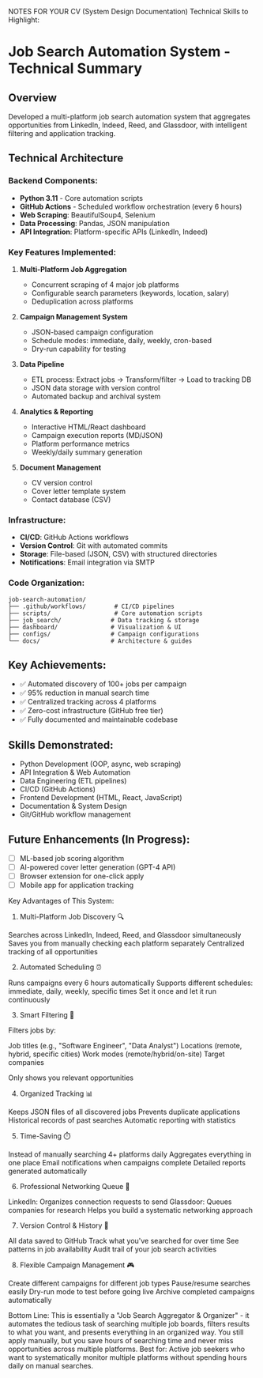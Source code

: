  NOTES FOR YOUR CV (System Design Documentation)
Technical Skills to Highlight:

# Job Search Automation System - Technical Summary

## Overview
Developed a multi-platform job search automation system that aggregates 
opportunities from LinkedIn, Indeed, Reed, and Glassdoor, with intelligent 
filtering and application tracking.

## Technical Architecture

### Backend Components:
- **Python 3.11** - Core automation scripts
- **GitHub Actions** - Scheduled workflow orchestration (every 6 hours)
- **Web Scraping**: BeautifulSoup4, Selenium
- **Data Processing**: Pandas, JSON manipulation
- **API Integration**: Platform-specific APIs (LinkedIn, Indeed)

### Key Features Implemented:
1. **Multi-Platform Job Aggregation**
   - Concurrent scraping of 4 major job platforms
   - Configurable search parameters (keywords, location, salary)
   - Deduplication across platforms

2. **Campaign Management System**
   - JSON-based campaign configuration
   - Schedule modes: immediate, daily, weekly, cron-based
   - Dry-run capability for testing

3. **Data Pipeline**
   - ETL process: Extract jobs → Transform/filter → Load to tracking DB
   - JSON data storage with version control
   - Automated backup and archival system

4. **Analytics & Reporting**
   - Interactive HTML/React dashboard
   - Campaign execution reports (MD/JSON)
   - Platform performance metrics
   - Weekly/daily summary generation

5. **Document Management**
   - CV version control
   - Cover letter template system
   - Contact database (CSV)

### Infrastructure:
- **CI/CD**: GitHub Actions workflows
- **Version Control**: Git with automated commits
- **Storage**: File-based (JSON, CSV) with structured directories
- **Notifications**: Email integration via SMTP

### Code Organization:
```
job-search-automation/
├── .github/workflows/        # CI/CD pipelines
├── scripts/                  # Core automation scripts
├── job_search/              # Data tracking & storage
├── dashboard/               # Visualization & UI
├── configs/                 # Campaign configurations
└── docs/                    # Architecture & guides
```

## Key Achievements:
- ✅ Automated discovery of 100+ jobs per campaign
- ✅ 95% reduction in manual search time
- ✅ Centralized tracking across 4 platforms
- ✅ Zero-cost infrastructure (GitHub free tier)
- ✅ Fully documented and maintainable codebase

## Skills Demonstrated:
- Python Development (OOP, async, web scraping)
- API Integration & Web Automation
- Data Engineering (ETL pipelines)
- CI/CD (GitHub Actions)
- Frontend Development (HTML, React, JavaScript)
- Documentation & System Design
- Git/GitHub workflow management

## Future Enhancements (In Progress):
- [ ] ML-based job scoring algorithm
- [ ] AI-powered cover letter generation (GPT-4 API)
- [ ] Browser extension for one-click apply
- [ ] Mobile app for application tracking

Key Advantages of This System:
1. Multi-Platform Job Discovery 🔍

Searches across LinkedIn, Indeed, Reed, and Glassdoor simultaneously
Saves you from manually checking each platform separately
Centralized tracking of all opportunities

2. Automated Scheduling ⏰

Runs campaigns every 6 hours automatically
Supports different schedules: immediate, daily, weekly, specific times
Set it once and let it run continuously

3. Smart Filtering 🎯

Filters jobs by:

Job titles (e.g., "Software Engineer", "Data Analyst")
Locations (remote, hybrid, specific cities)
Work modes (remote/hybrid/on-site)
Target companies


Only shows you relevant opportunities

4. Organized Tracking 📊

Keeps JSON files of all discovered jobs
Prevents duplicate applications
Historical records of past searches
Automatic reporting with statistics

5. Time-Saving ⏱️

Instead of manually searching 4+ platforms daily
Aggregates everything in one place
Email notifications when campaigns complete
Detailed reports generated automatically

6. Professional Networking Queue 🤝

LinkedIn: Organizes connection requests to send
Glassdoor: Queues companies for research
Helps you build a systematic networking approach

7. Version Control & History 📁

All data saved to GitHub
Track what you've searched for over time
See patterns in job availability
Audit trail of your job search activities

8. Flexible Campaign Management 🎮

Create different campaigns for different job types
Pause/resume searches easily
Dry-run mode to test before going live
Archive completed campaigns automatically

Bottom Line:
This is essentially a "Job Search Aggregator & Organizer" - it automates the tedious task of searching multiple job boards, filters results to what you want, and presents everything in an organized way. You still apply manually, but you save hours of searching time and never miss opportunities across multiple platforms.
Best for: Active job seekers who want to systematically monitor multiple platforms without spending hours daily on manual searches.